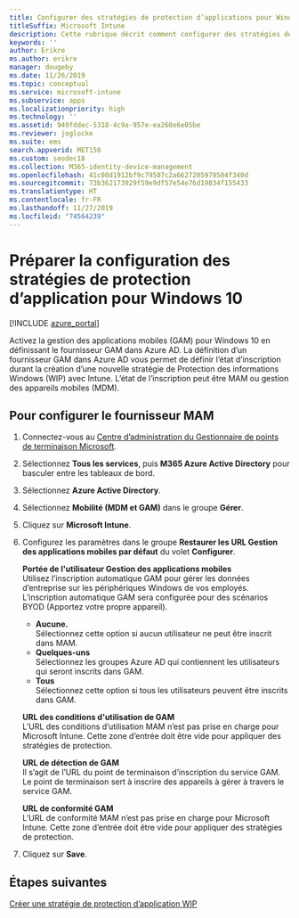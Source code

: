 ```yaml
---
title: Configurer des stratégies de protection d’applications pour Windows 10
titleSuffix: Microsoft Intune
description: Cette rubrique décrit comment configurer des stratégies de protection des applications pour les appareils Windows 10.
keywords: ''
author: Erikre
ms.author: erikre
manager: dougeby
ms.date: 11/26/2019
ms.topic: conceptual
ms.service: microsoft-intune
ms.subservice: apps
ms.localizationpriority: high
ms.technology: ''
ms.assetid: 949fddec-5318-4c9a-957e-ea260e6e05be
ms.reviewer: joglocke
ms.suite: ems
search.appverid: MET150
ms.custom: seodec18
ms.collection: M365-identity-device-management
ms.openlocfilehash: 41c08d1912bf9c79507c2a6627205979504f340d
ms.sourcegitcommit: 73b362173929f59e9df57e54e76d19834f155433
ms.translationtype: HT
ms.contentlocale: fr-FR
ms.lasthandoff: 11/27/2019
ms.locfileid: "74564239"
---
```

# <a name="get-ready-to-configure-app-protection-policies-for-windows-10"></a>Préparer la configuration des stratégies de protection d’application pour Windows 10 

[!INCLUDE [azure_portal](../includes/azure_portal.md)]

Activez la gestion des applications mobiles (GAM) pour Windows 10 en définissant le fournisseur GAM dans Azure AD. La définition d’un fournisseur GAM dans Azure AD vous permet de définir l’état d’inscription durant la création d’une nouvelle stratégie de Protection des informations Windows (WIP) avec Intune. L’état de l’inscription peut être MAM ou gestion des appareils mobiles (MDM).

## <a name="to-configure-the-mam-provider"></a>Pour configurer le fournisseur MAM

1. Connectez-vous au [Centre d’administration du Gestionnaire de points de terminaison Microsoft](https://go.microsoft.com/fwlink/?linkid=2109431).
2. Sélectionnez **Tous les services**, puis **M365 Azure Active Directory** pour basculer entre les tableaux de bord.
3. Sélectionnez **Azure Active Directory**.
4. Sélectionnez **Mobilité (MDM et GAM)** dans le groupe **Gérer**.
5. Cliquez sur **Microsoft Intune**.
6. Configurez les paramètres dans le groupe **Restaurer les URL Gestion des applications mobiles par défaut** du volet **Configurer**.

   **Portée de l'utilisateur Gestion des applications mobiles**  
   Utilisez l’inscription automatique GAM pour gérer les données d’entreprise sur les périphériques Windows de vos employés. L’inscription automatique GAM sera configurée pour des scénarios BYOD (Apportez votre propre appareil).<ul><li>**Aucune.**<br>Sélectionnez cette option si aucun utilisateur ne peut être inscrit dans MAM.</li><li>**Quelques-uns**<br>Sélectionnez les groupes Azure AD qui contiennent les utilisateurs qui seront inscrits dans GAM.</li><li>**Tous**<br>Sélectionnez cette option si tous les utilisateurs peuvent être inscrits dans GAM.</li></ul>

   **URL des conditions d'utilisation de GAM**  
   L’URL des conditions d’utilisation MAM n’est pas prise en charge pour Microsoft Intune. Cette zone d’entrée doit être vide pour appliquer des stratégies de protection.

   **URL de détection de GAM**  
   Il s’agit de l’URL du point de terminaison d’inscription du service GAM. Le point de terminaison sert à inscrire des appareils à gérer à travers le service GAM.

   **URL de conformité GAM**  
   L’URL de conformité MAM n’est pas prise en charge pour Microsoft Intune. Cette zone d’entrée doit être vide pour appliquer des stratégies de protection. 

7. Cliquez sur **Save**.

## <a name="next-steps"></a>Étapes suivantes

[Créer une stratégie de protection d’application WIP](windows-information-protection-policy-create.md)

